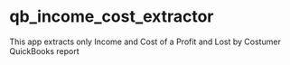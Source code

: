 # qb_income_cost_extractor
This app extracts only Income and Cost of a Profit and Lost by Costumer QuickBooks report 
